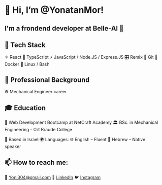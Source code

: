 # 👋 Hi, I’m @YonatanMor!
## I'm a frondend developer at Belle-AI 🚀
## 🎨 Tech Stack 
⚛️ React  🧬 TypeScript  ⚡ JavaScript / Node.JS / Express.JS  🎛️ Remix 🌲 Git  🐳 Docker  🐧 Linux / Bash

## 💼 Professional Background

⚙️ Mechanical Engineer career

## 🎓 Education
📖 Web Development Bootcamp at NetCraft Academy
🏛️ BSc. in Mechanical Engineering - Ort Braude College

📍 Based in Israel
🌍 Languages: 🌐 English – Fluent 🐪 Hebrew – Native speaker

## 📫 How to reach me:
📧 Yoni304@gmail.com
💼 [LinkedIn]( https://www.linkedin.com/in/jonathan-mor-dev/)
🐦 [Instagram](https://www.instagram.com/yonatanmor?igsh=dHRuOHdsdHd5Zmx2)
